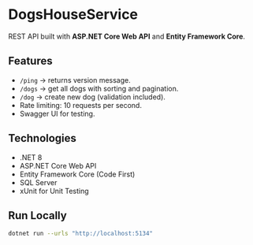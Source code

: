 #  DogsHouseService

REST API built with **ASP.NET Core Web API** and **Entity Framework Core**.

##  Features
- `/ping` → returns version message.
- `/dogs` → get all dogs with sorting and pagination.
- `/dog` → create new dog (validation included).
- Rate limiting: 10 requests per second.
- Swagger UI for testing.

##  Technologies
- .NET 8
- ASP.NET Core Web API
- Entity Framework Core (Code First)
- SQL Server
- xUnit for Unit Testing

##  Run Locally

```bash
dotnet run --urls "http://localhost:5134"
